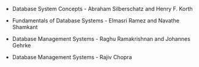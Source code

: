 * Database System Concepts - Abraham Silberschatz and Henry F. Korth

* Fundamentals of Database Systems - Elmasri Ramez and Navathe Shamkant

* Database Management Systems - Raghu Ramakrishnan and Johannes Gehrke

* Database Management Systems - Rajiv Chopra
